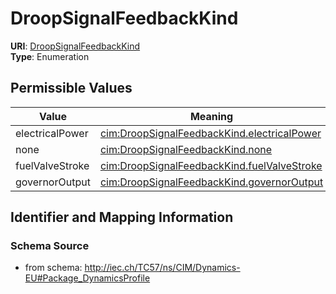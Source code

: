 # DroopSignalFeedbackKind



**URI**: [DroopSignalFeedbackKind](DroopSignalFeedbackKind)<br />
**Type**: Enumeration

## Permissible Values

| Value | Meaning | Description |
| --- | --- | --- |
| electricalPower | [cim:DroopSignalFeedbackKind.electricalPower](http://iec.ch/TC57/CIM100#DroopSignalFeedbackKind.electricalPower) |  |
| none | [cim:DroopSignalFeedbackKind.none](http://iec.ch/TC57/CIM100#DroopSignalFeedbackKind.none) |  |
| fuelValveStroke | [cim:DroopSignalFeedbackKind.fuelValveStroke](http://iec.ch/TC57/CIM100#DroopSignalFeedbackKind.fuelValveStroke) |  |
| governorOutput | [cim:DroopSignalFeedbackKind.governorOutput](http://iec.ch/TC57/CIM100#DroopSignalFeedbackKind.governorOutput) |  |








## Identifier and Mapping Information







### Schema Source


* from schema: http://iec.ch/TC57/ns/CIM/Dynamics-EU#Package_DynamicsProfile




